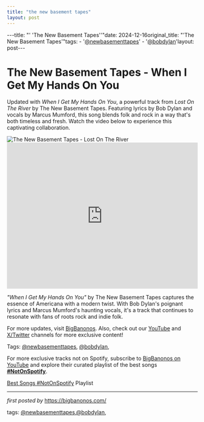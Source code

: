 ```yaml
---
title: "the new basement tapes"
layout: post
---
```

---title: "' 'The New Basement Tapes''"date: 2024-12-16original_title: "'The New Basement Tapes'"tags:  - '[@newbasementtapes](/tags/newbasementtapes/)'  - '[@bobdylan](/tags/bobdylan/)'layout: post---<!-- Title of the Post --><h1 >The New Basement Tapes - When I Get My Hands On You</h1> <!-- Introductory Text --><p >Updated with *When I Get My Hands On You*, a powerful track from *Lost On The River* by The New Basement Tapes. Featuring lyrics by Bob Dylan and vocals by Marcus Mumford, this song blends folk and rock in a way that's both timeless and fresh. Watch the video below to experience this captivating collaboration.</p> <!-- Featured Image --><div > <img src="https://i.scdn.co/image/ab67616d0000b273e81124204c88882d0343eaee" alt="The New Basement Tapes - Lost On The River" /></div> <!-- YouTube Video Embed --><div > <iframe width="100%" height="385" src="https://www.youtube.com/embed/BDUDx15KdkI" title="When I Get My Hands On You - Lyrics by Bob Dylan & Vocals by Marcus Mumford" frameborder="0" allow="accelerometer; autoplay; clipboard-write; encrypted-media; gyroscope; picture-in-picture; web-share" referrerpolicy="strict-origin-when-cross-origin" allowfullscreen></iframe></div> <!-- Song Information --><div > <p><em>"When I Get My Hands On You"</em> by The New Basement Tapes captures the essence of Americana with a modern twist. With Bob Dylan's poignant lyrics and Marcus Mumford's haunting vocals, it's a track that continues to resonate with fans of roots rock and indie folk.</p></div> <!-- Footer Links --><div > <p>For more updates, visit <a href="https://bigbanonos.com/" target="_blank">BigBanonos</a>. Also, check out our <a href="https://www.youtube.com/[@BigBanonos](/tags/BigBanonos/)" target="_blank">YouTube</a> and <a href="https://x.com/bigbanonos" target="_blank">X/Twitter</a> channels for more exclusive content!</p></div> <!-- Tags --><p >Tags: [@newbasementtapes](/tags/newbasementtapes/), [@bobdylan](/tags/bobdylan/),</p><!--Subscribe and Playlist Links--><div>    <p>For more exclusive tracks not on Spotify, subscribe to <a href="https://www.youtube.com/[@BigBanonos](/tags/BigBanonos/)" target="_blank">BigBanonos on YouTube</a> and explore their curated playlist of the best songs <strong>[#NotOnSpotify](/tags/NotOnSpotify/)</strong>.</p>    <p><a href="https://www.youtube.com/playlist?list=PLtuNtuTatqI0kFahUCbtbfenC_ET5O_tr" target="_blank">Best Songs [#NotOnSpotify](/tags/NotOnSpotify/) Playlist<br /></a></p></div><hr /><p><em>first posted by</em> <a href="https://bigbanonos.com/" rel="noopener" target="_new">https://bigbanonos.com/</a></p><p>tags: [@newbasementtapes](/tags/newbasementtapes/),[@bobdylan](/tags/bobdylan/),</p>